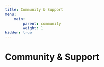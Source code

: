 ```yaml
---
title: Community & Support
menu:
    main:
        parent: community
        weight: 1
hidden: true
---
```


# Community & Support
